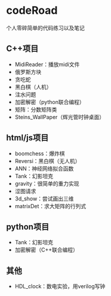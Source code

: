 # codeRoad
个人零碎简单的代码练习以及笔记

## C++项目
- MidiReader：播放midi文件
- 俄罗斯方块
- 贪吃蛇
- 黑白棋（人机）
- 注水问题
- 加密解密（python联合编程）
- 矩阵：分数矩阵类
- Steins_WallPaper（辉光管时钟桌面）

## html/js项目
- boomchess：爆炸棋
- Reversi：黑白棋（无人机）
- ANN：神经网络拟合函数
- Tank：幻影坦克
- gravity：很简单的重力实现
- 涩图请求
- 3d_show：尝试画出三维
- matrixDet：求大矩阵的行列式

## python项目
- Tank：幻影坦克
- 加密解密（C++联合编程）

## 其他
- HDL_clock：数电实验，用verilog写钟
